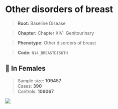 # Other disorders of breast

> **Root:** Baseline Disease  

> **Chapter:** Chapter XIV- Genitourinary  

> **Phenotype:** Other disorders of breast  

> **Code:** `N14_BREASTDISOTH`

## 👩 In Females  
> Sample size: **109457**  
> Cases: **390**  
> Controls: **109067**
<img src="/Disease/Figures/ALL/Baseline/N14_BREASTDISOTH.png"/>
<CsvTable src="/public/Disease/Data/ALL/Baseline/LG_N14_BREASTDISOTH.csv" label="🔍 View full results" />
